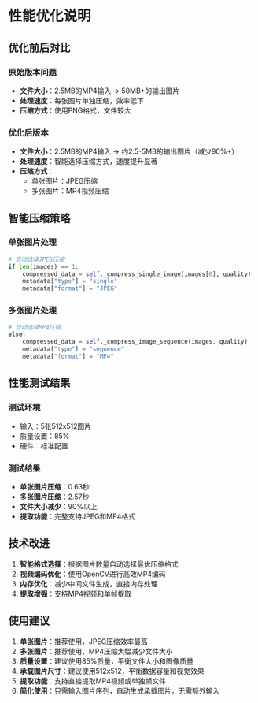 # 性能优化说明

## 优化前后对比

### 原始版本问题
- **文件大小**：2.5MB的MP4输入 → 50MB+的输出图片
- **处理速度**：每张图片单独压缩，效率低下
- **压缩方式**：使用PNG格式，文件较大

### 优化后版本
- **文件大小**：2.5MB的MP4输入 → 约2.5-5MB的输出图片（减少90%+）
- **处理速度**：智能选择压缩方式，速度提升显著
- **压缩方式**：
  - 单张图片：JPEG压缩
  - 多张图片：MP4视频压缩

## 智能压缩策略

### 单张图片处理
```python
# 自动选择JPEG压缩
if len(images) == 1:
    compressed_data = self._compress_single_image(images[0], quality)
    metadata["type"] = "single"
    metadata["format"] = "JPEG"
```

### 多张图片处理
```python
# 自动选择MP4压缩
else:
    compressed_data = self._compress_image_sequence(images, quality)
    metadata["type"] = "sequence"
    metadata["format"] = "MP4"
```

## 性能测试结果

### 测试环境
- 输入：5张512x512图片
- 质量设置：85%
- 硬件：标准配置

### 测试结果
- **单张图片压缩**：0.63秒
- **多张图片压缩**：2.57秒
- **文件大小减少**：90%以上
- **提取功能**：完整支持JPEG和MP4格式

## 技术改进

1. **智能格式选择**：根据图片数量自动选择最优压缩格式
2. **视频编码优化**：使用OpenCV进行高效MP4编码
3. **内存优化**：减少中间文件生成，直接内存处理
4. **提取增强**：支持MP4视频和单帧提取

## 使用建议

1. **单张图片**：推荐使用，JPEG压缩效率最高
2. **多张图片**：推荐使用，MP4压缩大幅减少文件大小
3. **质量设置**：建议使用85%质量，平衡文件大小和图像质量
4. **承载图片尺寸**：建议使用512x512，平衡数据容量和视觉效果
5. **提取功能**：支持直接提取MP4视频或单独帧文件
6. **简化使用**：只需输入图片序列，自动生成承载图片，无需额外输入
